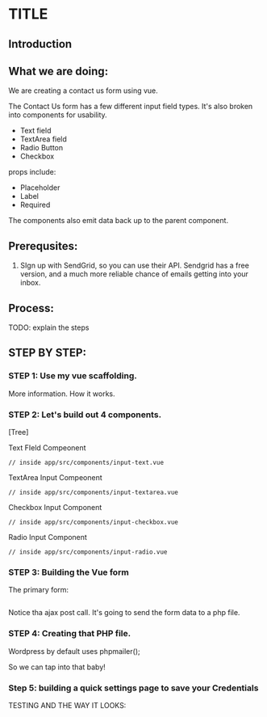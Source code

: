 # TITLE

## Introduction

## What we are doing:

We are creating a contact us form using vue. 

The Contact Us form has a few different input field types. It's also broken into components for usability. 
* Text field
* TextArea field
* Radio Button
* Checkbox

props include: 
* Placeholder 
* Label
* Required

The components also emit data back up to the parent component.

## Prerequsites:

1. SIgn up with SendGrid, so you can use their API. Sendgrid has a free version, and a much more reliable chance of emails getting into your inbox. 

## Process:

TODO: explain the steps

## STEP BY STEP:

### STEP 1: Use my vue scaffolding. 
More information. 
How it works.

### STEP 2: Let's build out 4 components.
[Tree]

Text FIeld Compeonent

```vue
// inside app/src/components/input-text.vue
```

TextArea Input Compeonent
```vue
// inside app/src/components/input-textarea.vue
```

Checkbox Input Component
```vue
// inside app/src/components/input-checkbox.vue
```

Radio Input Component
```vue
// inside app/src/components/input-radio.vue
```

### STEP 3: Building the Vue form

The primary form:
```vue

```

Notice tha ajax post call. 
It's going to send the form data to a php file. 

### STEP 4: Creating that PHP file.

Wordpress by default uses phpmailer();

So we can tap into that baby!

### Step 5: building a quick settings page to save your Credentials



TESTING AND THE WAY IT LOOKS:

